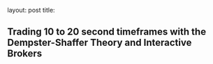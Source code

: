 layout: post
title: 

## Trading 10 to 20 second timeframes with the Dempster-Shaffer Theory and Interactive Brokers
